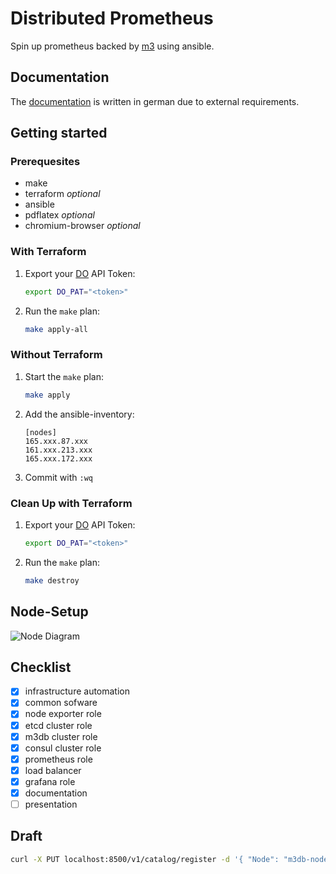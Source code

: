 # Distributed Prometheus
Spin up prometheus backed by [m3](https://m3db.io) using ansible.
## Documentation
The [documentation](docs/distributed_prometheus.pdf) is written in german due to external requirements.
## Getting started
### Prerequesites
* make
* terraform        _optional_
* ansible
* pdflatex         _optional_
* chromium-browser _optional_
### With Terraform
1. Export your [DO](https://digitalocean.com) API Token:
   ```bash
   export DO_PAT="<token>"
   ```
2. Run the ```make``` plan:
   ```bash
   make apply-all
   ```
### Without Terraform
1. Start the ```make``` plan:
   ```bash
   make apply
   ```
2. Add the ansible-inventory:
   ```plain
   [nodes]
   165.xxx.87.xxx
   161.xxx.213.xxx
   165.xxx.172.xxx
   ```
3. Commit with ```:wq```
### Clean Up with Terraform
1. Export your [DO](https://digitalocean.com) API Token:
   ```bash
   export DO_PAT="<token>"
   ```
2. Run the ```make``` plan:
   ```bash
   make destroy
   ```
## Node-Setup
![Node Diagram](https://kroki.io/graphviz/svg/eNqNz00LgjAYB_B7n-Jhd8GyW3RJOxZB3UW3BxV0G3uJIPzu5UtrkoSXwf7b_7dnrCpUJktI4LkCqLMca9gDOQleGaEqXsAV1R2VJu9jbfPhNq2tNqhSmYZ9z2ueBUPgZNenrkCaiOWgR2rseK3hkbEFQHin4EMKZfxYCtZk3O1_5ilouna4_50oOQTfHkA3zmfX_tE2c9rxFicTjaChjCzxojnvokSDpkSrJ6p08RJ5OyfHgmtbB6Gn0j6ait3artoXWCOOqA==)

## Checklist
- [x] infrastructure automation
- [x] common sofware
- [x] node exporter role
- [x] etcd cluster role
- [x] m3db cluster role 
- [x] consul cluster role
- [x] prometheus role
- [x] load balancer
- [x] grafana role
- [x] documentation
- [ ] presentation

## Draft
~~~bash
curl -X PUT localhost:8500/v1/catalog/register -d '{ "Node": "m3db-node-0", "Address": "207.154.219.36", "Service": { "ID": "node-0", "Service": "m3", "Address": "207.154.219.36", "Port": 7503 }}'
~~~